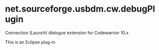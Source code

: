 # net.sourceforge.usbdm.cw.debugPlugin
Connection (Launch) dialogue extension for Codewarrior 10.x

This is an Eclipse plug-in